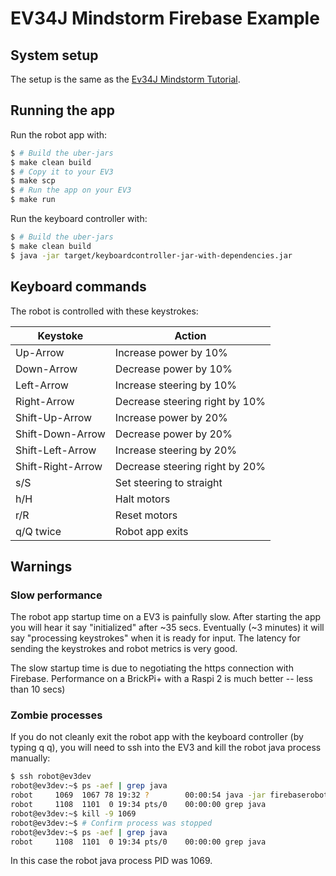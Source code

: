 # EV34J Mindstorm Firebase Example

## System setup

The setup is the same as the
[Ev34J Mindstorm Tutorial](https://github.com/ev34j/ev34j-mindstorm-tutorial#system-setup).

## Running the app

Run the robot app with:

```bash
$ # Build the uber-jars
$ make clean build
$ # Copy it to your EV3
$ make scp
$ # Run the app on your EV3
$ make run

```

Run the keyboard controller with:
```bash
$ # Build the uber-jars
$ make clean build
$ java -jar target/keyboardcontroller-jar-with-dependencies.jar
```

## Keyboard commands

The robot is controlled with these keystrokes:

| Keystoke             | Action                          |
| -------------------- | ------------------------------- |
| Up-Arrow             | Increase power by 10%           |
| Down-Arrow           | Decrease power by 10%           |
| Left-Arrow           | Increase steering by 10%        |
| Right-Arrow          | Decrease steering right by 10%  |
| Shift-Up-Arrow       | Increase power by 20%           |
| Shift-Down-Arrow     | Decrease power by 20%           |
| Shift-Left-Arrow     | Increase steering by 20%        |
| Shift-Right-Arrow    | Decrease steering right by 20%  |
| s/S                  | Set steering to straight        |
| h/H                  | Halt motors                     |
| r/R                  | Reset motors                    |
| q/Q twice            | Robot app exits                 |


## Warnings

### Slow performance

The robot app startup time on a EV3 is painfully slow.
After starting the app you will hear it say "initialized" after ~35 secs.
Eventually (~3 minutes) it will say "processing keystrokes" when it is ready for input.
The latency for sending the keystrokes and robot metrics is very good.

The slow startup time is due to negotiating the https connection with Firebase.
Performance on a BrickPi+ with a Raspi 2 is much better -- less than 10 secs)

### Zombie processes

If you do not cleanly exit the robot app with the keyboard controller (by typing q q),
you will need to ssh into the EV3 and kill the robot java process manually:

```bash
$ ssh robot@ev3dev
robot@ev3dev:~$ ps -aef | grep java
robot     1069  1067 78 19:32 ?        00:00:54 java -jar firebaserobot-jar-with-dependencies.jar
robot     1108  1101  0 19:34 pts/0    00:00:00 grep java
robot@ev3dev:~$ kill -9 1069
robot@ev3dev:~$ # Confirm process was stopped
robot@ev3dev:~$ ps -aef | grep java
robot     1108  1101  0 19:34 pts/0    00:00:00 grep java
```

In this case the robot java process PID was 1069.